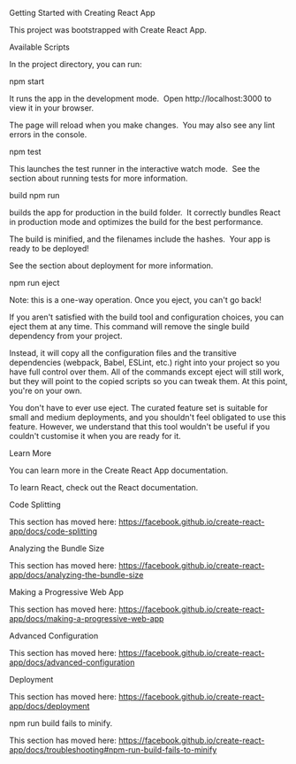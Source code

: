 Getting Started with Creating React App

This project was bootstrapped with Create React App.

Available Scripts

In the project directory, you can run:

npm start

It runs the app in the development mode. 
Open http://localhost:3000 to view it in your browser.

The page will reload when you make changes. 
You may also see any lint errors in the console.

npm test

This launches the test runner in the interactive watch mode. 
See the section about running tests for more information.

build npm run

builds the app for production in the build folder. 
It correctly bundles React in production mode and optimizes the build for the best performance.

The build is minified, and the filenames include the hashes. 
Your app is ready to be deployed!

See the section about deployment for more information.

npm run eject

Note: this is a one-way operation. Once you eject, you can't go back!

If you aren't satisfied with the build tool and configuration choices, you can eject them at any time. This command will remove the single build dependency from your project.

Instead, it will copy all the configuration files and the transitive dependencies (webpack, Babel, ESLint, etc.) right into your project so you have full control over them. All of the commands except eject will still work, but they will point to the copied scripts so you can tweak them. At this point, you're on your own.

You don't have to ever use eject. The curated feature set is suitable for small and medium deployments, and you shouldn't feel obligated to use this feature. However, we understand that this tool wouldn't be useful if you couldn't customise it when you are ready for it.

Learn More

You can learn more in the Create React App documentation.

To learn React, check out the React documentation.

Code Splitting

This section has moved here: https://facebook.github.io/create-react-app/docs/code-splitting

Analyzing the Bundle Size

This section has moved here: https://facebook.github.io/create-react-app/docs/analyzing-the-bundle-size

Making a Progressive Web App

This section has moved here: https://facebook.github.io/create-react-app/docs/making-a-progressive-web-app

Advanced Configuration

This section has moved here: https://facebook.github.io/create-react-app/docs/advanced-configuration

Deployment

This section has moved here: https://facebook.github.io/create-react-app/docs/deployment

npm run build fails to minify.

This section has moved here: https://facebook.github.io/create-react-app/docs/troubleshooting#npm-run-build-fails-to-minify
